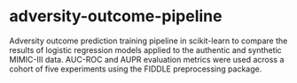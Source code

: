 # adversity-outcome-pipeline
Adversity outcome prediction training pipeline in scikit-learn to compare the results of logistic regression models applied to the authentic and synthetic MIMIC-III data. AUC-ROC and AUPR evaluation metrics were used across a cohort of five experiments using the FIDDLE preprocessing package.
